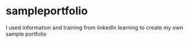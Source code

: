 # sampleportfolio

I used information and training from linkedIn learning to create my own sample portfolio

